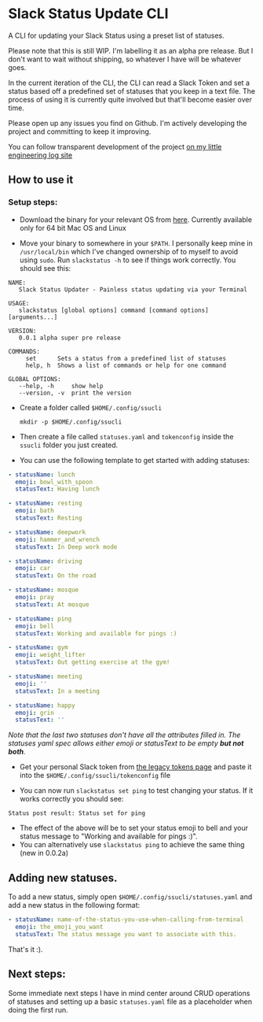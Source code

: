 # Slack Status Update CLI
A CLI for updating your Slack Status using a preset list of statuses.

Please note that this is still WIP. I'm labelling it as an alpha pre release. But I don't want to wait without shipping, so whatever I have will be whatever goes.

In the current iteration of the CLI, the CLI can read a Slack Token and set a status based off a predefined set of statuses that you keep in a text file. The process of using it is currently quite involved but that'll become easier over time.

Please open up any issues you find on Github. I'm actively developing the project and committing to keep it improving.

You can follow transparent development of the project [on my little engineering log site](http://eng.adnanissadeen.com/projects/slack-status-updater-cli.html)

## How to use it

### Setup steps:
* Download the binary for your relevant OS from [here](https://github.com/kiriappeee/slack-status-updater-cli/releases). Currently available only for 64 bit Mac OS and Linux

* Move your binary to somewhere in your `$PATH`. I personally keep mine in `/usr/local/bin` which I've changed ownership of to myself to avoid using `sudo`. Run `slackstatus -h` to see if things work correctly. You should see this:

```
NAME:
   Slack Status Updater - Painless status updating via your Terminal

USAGE:
   slackstatus [global options] command [command options] [arguments...]

VERSION:
   0.0.1 alpha super pre release

COMMANDS:
     set      Sets a status from a predefined list of statuses
     help, h  Shows a list of commands or help for one command

GLOBAL OPTIONS:
   --help, -h     show help
   --version, -v  print the version
```

* Create a folder called `$HOME/.config/ssucli`

  `mkdir -p $HOME/.config/ssucli`

* Then create a file called `statuses.yaml` and `tokenconfig` inside the `ssucli` folder you just created.

* You can use the following template to get started with adding statuses:

```yaml
- statusName: lunch
  emoji: bowl_with_spoon
  statusText: Having lunch

- statusName: resting
  emoji: bath
  statusText: Resting

- statusName: deepwork
  emoji: hammer_and_wrench
  statusText: In Deep work mode

- statusName: driving
  emoji: car
  statusText: On the road

- statusName: mosque
  emoji: pray
  statusText: At mosque

- statusName: ping
  emoji: bell
  statusText: Working and available for pings :)

- statusName: gym
  emoji: weight_lifter
  statusText: Out getting exercise at the gym!

- statusName: meeting
  emoji: ''
  statusText: In a meeting

- statusName: happy
  emoji: grin
  statusText: ''
```

_Note that the last two statuses don't have all the attributes filled in. The statuses yaml spec allows either emoji or statusText to be empty **but not both**._

* Get your personal Slack token from [the legacy tokens page](https://api.slack.com/custom-integrations/legacy-tokens) and paste it into the `$HOME/.config/ssucli/tokenconfig` file

* You can now run `slackstatus set ping` to test changing your status. If it works correctly you should see:

```
Status post result: Status set for ping
```

* The effect of the above will be to set your status emoji to bell and your status message to "Working and available for pings :)". 
* You can alternatively use `slackstatus ping` to achieve the same thing (new in 0.0.2a)

## Adding new statuses.

To add a new status, simply open `$HOME/.config/ssucli/statuses.yaml` and add a new status in the following format:

```yaml
- statusName: name-of-the-status-you-use-when-calling-from-terminal
  emoji: the_emoji_you_want
  statusText: The status message you want to associate with this.
```

That's it :).

## Next steps:

Some immediate next steps I have in mind center around CRUD operations of statuses and setting up a basic `statuses.yaml` file as a placeholder when doing the first run.
